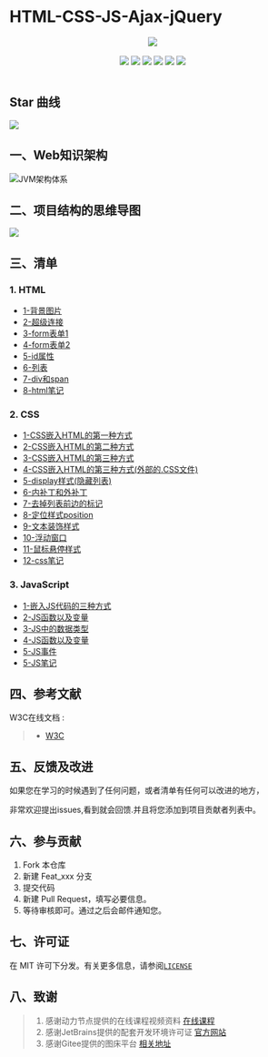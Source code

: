 # HTML-CSS-JS-Ajax-jQuery
<center>
<img src="https://gitee.com/YunboCheng/imageBad/raw/master/image/template.png" >
</center>
<br>
<div align="center">
    <img src="https://img.shields.io/badge/HTML-知识体系-pink">
    <img src="https://img.shields.io/badge/CSS-页面渲染-pink">
    <img src="https://img.shields.io/badge/JavaScript-动态页面-pink">
    <img src="https://img.shields.io/badge/Ajax-局部刷新-pink">
    <img src="https://img.shields.io/badge/jQuery-简化开发-pink">

  <img src="https://visitor-badge.glitch.me/badge?page_id=YunboCheng4379.HTML-CSS-JS-Ajax-jQuery" >
<br>
<br>
</div>

## Star 曲线
![](https://starchart.cc/YunboCheng4379/HTML-CSS-JS-Ajax-jQuery.svg)

## 一、Web知识架构

![JVM架构体系](https://gitee.com/YunboCheng/imageBad/raw/master/image/20210705174607.png)

## 二、项目结构的思维导图

![](https://gitee.com/YunboCheng/imageBad/raw/master/image/20210709191018.png)

## 三、清单

### 1. HTML

-	[1-背景图片](https://github.com/YunboCheng4379/HTML-CSS-JS-Ajax-jQuery/tree/main/src/html/%E8%83%8C%E6%99%AF%E5%9B%BE%E7%89%87)
-	[2-超级连接](https://github.com/YunboCheng4379/HTML-CSS-JS-Ajax-jQuery/tree/main/src/html/%E8%B6%85%E7%BA%A7%E8%BF%9E%E6%8E%A5href)
-	[3-form表单1](https://github.com/YunboCheng4379/HTML-CSS-JS-Ajax-jQuery/tree/main/src/html/form%E8%A1%A8%E5%8D%951)
-	[4-form表单2](https://github.com/YunboCheng4379/HTML-CSS-JS-Ajax-jQuery/tree/main/src/html/form%E8%A1%A8%E5%8D%952)
-	[5-id属性](https://github.com/YunboCheng4379/HTML-CSS-JS-Ajax-jQuery/tree/main/src/html/id%E5%B1%9E%E6%80%A7)
-	[6-列表](https://github.com/YunboCheng4379/HTML-CSS-JS-Ajax-jQuery/tree/main/src/html/%E5%88%97%E8%A1%A8)
-	[7-div和span](https://github.com/YunboCheng4379/HTML-CSS-JS-Ajax-jQuery/tree/main/src/html/divAndspan)
-	[8-html笔记](https://github.com/YunboCheng4379/HTML-CSS-JS-Ajax-jQuery/blob/main/src/html/html%E7%AC%94%E8%AE%B0.md)

### 2. CSS

-	[1-CSS嵌入HTML的第一种方式](https://github.com/YunboCheng4379/HTML-CSS-JS-Ajax-jQuery/blob/main/src/css/CSS%E5%B5%8C%E5%85%A5HTML%E7%9A%84%E4%B8%89%E7%A7%8D%E6%96%B9%E5%BC%8F/HTML%E4%B8%AD%E5%B5%8C%E5%85%A5CSS%E6%A0%B7%E5%BC%8F%E7%9A%84%E7%AC%AC%E4%B8%80%E7%A7%8D%E6%96%B9%E5%BC%8F.html)
-	[2-CSS嵌入HTML的第二种方式](https://github.com/YunboCheng4379/HTML-CSS-JS-Ajax-jQuery/blob/main/src/css/CSS%E5%B5%8C%E5%85%A5HTML%E7%9A%84%E4%B8%89%E7%A7%8D%E6%96%B9%E5%BC%8F/HTML%E4%B8%AD%E5%B5%8C%E5%85%A5CSS%E6%A0%B7%E5%BC%8F%E7%9A%84%E7%AC%AC%E4%BA%8C%E7%A7%8D%E6%96%B9%E5%BC%8F.html)
-	[3-CSS嵌入HTML的第三种方式](https://github.com/YunboCheng4379/HTML-CSS-JS-Ajax-jQuery/blob/main/src/css/CSS%E5%B5%8C%E5%85%A5HTML%E7%9A%84%E4%B8%89%E7%A7%8D%E6%96%B9%E5%BC%8F/HTML%E4%B8%AD%E5%B5%8C%E5%85%A5CSS%E6%A0%B7%E5%BC%8F%E7%9A%84%E7%AC%AC%E4%B8%89%E7%A7%8D%E6%96%B9%E5%BC%8F.html)
-	[4-CSS嵌入HTML的第三种方式(外部的.CSS文件)](https://github.com/YunboCheng4379/HTML-CSS-JS-Ajax-jQuery/blob/main/src/css/CSS%E5%B5%8C%E5%85%A5HTML%E7%9A%84%E4%B8%89%E7%A7%8D%E6%96%B9%E5%BC%8F/%E7%AC%AC%E4%B8%89%E7%A7%8D%E5%B5%8C%E5%A5%97%E6%96%B9%E5%BC%8F%E7%9A%84%E5%A4%96%E9%83%A8%E6%A0%B7%E5%BC%8FmyCSS.css)
-	[5-display样式(隐藏列表)](https://github.com/YunboCheng4379/HTML-CSS-JS-Ajax-jQuery/blob/main/src/css/%E5%B8%B8%E8%A7%81%E7%9A%84CSS%E6%A0%B7%E5%BC%8F/display%E6%A0%B7%E5%BC%8F(%E9%9A%90%E8%97%8F%E5%88%97%E8%A1%A8).html)
-	[6-内补丁和外补丁](https://github.com/YunboCheng4379/HTML-CSS-JS-Ajax-jQuery/blob/main/src/css/%E5%B8%B8%E8%A7%81%E7%9A%84CSS%E6%A0%B7%E5%BC%8F/%E5%86%85%E8%A1%A5%E4%B8%81%E5%92%8C%E5%A4%96%E8%A1%A5%E4%B8%81.html)
-	[7-去掉列表前边的标记](https://github.com/YunboCheng4379/HTML-CSS-JS-Ajax-jQuery/blob/main/src/css/%E5%B8%B8%E8%A7%81%E7%9A%84CSS%E6%A0%B7%E5%BC%8F/%E5%8E%BB%E6%8E%89%E5%88%97%E8%A1%A8%E5%89%8D%E8%BE%B9%E7%9A%84%E6%A0%87%E8%AE%B0.html)
-	[8-定位样式position](https://github.com/YunboCheng4379/HTML-CSS-JS-Ajax-jQuery/blob/main/src/css/%E5%B8%B8%E8%A7%81%E7%9A%84CSS%E6%A0%B7%E5%BC%8F/%E5%AE%9A%E4%BD%8D%E6%A0%B7%E5%BC%8Fposition.html)
-	[9-文本装饰样式](https://github.com/YunboCheng4379/HTML-CSS-JS-Ajax-jQuery/blob/main/src/css/%E5%B8%B8%E8%A7%81%E7%9A%84CSS%E6%A0%B7%E5%BC%8F/%E6%96%87%E6%9C%AC%E8%A3%85%E9%A5%B0%E6%A0%B7%E5%BC%8F.html)
-	[10-浮动窗口](https://github.com/YunboCheng4379/HTML-CSS-JS-Ajax-jQuery/blob/main/src/css/%E5%B8%B8%E8%A7%81%E7%9A%84CSS%E6%A0%B7%E5%BC%8F/%E6%B5%AE%E5%8A%A8%E7%AA%97%E5%8F%A3.html)
-	[11-鼠标悬停样式](https://github.com/YunboCheng4379/HTML-CSS-JS-Ajax-jQuery/blob/main/src/css/%E5%B8%B8%E8%A7%81%E7%9A%84CSS%E6%A0%B7%E5%BC%8F/%E9%BC%A0%E6%A0%87%E6%82%AC%E5%81%9C%E6%A0%B7%E5%BC%8F.html)
-	[12-css笔记](https://github.com/YunboCheng4379/HTML-CSS-JS-Ajax-jQuery/blob/main/src/css/css%E7%AC%94%E8%AE%B0.md)

### 3. JavaScript

-	[1-嵌入JS代码的三种方式](https://github.com/YunboCheng4379/HTML-CSS-JS-Ajax-jQuery/tree/main/src/JavaScript/%E5%B5%8C%E5%85%A5JS%E4%BB%A3%E7%A0%81%E7%9A%84%E4%B8%89%E7%A7%8D%E6%96%B9%E5%BC%8F)
-	[2-JS函数以及变量](https://github.com/YunboCheng4379/HTML-CSS-JS-Ajax-jQuery/tree/main/src/JavaScript/JS%E5%87%BD%E6%95%B0%E4%BB%A5%E5%8F%8A%E5%8F%98%E9%87%8F)
-	[3-JS中的数据类型](https://github.com/YunboCheng4379/HTML-CSS-JS-Ajax-jQuery/tree/main/src/JavaScript/%E6%95%B0%E6%8D%AE%E7%B1%BB%E5%9E%8B)
-	[4-JS函数以及变量](https://github.com/YunboCheng4379/HTML-CSS-JS-Ajax-jQuery/tree/main/src/JavaScript/JS%E5%87%BD%E6%95%B0%E4%BB%A5%E5%8F%8A%E5%8F%98%E9%87%8F)
-	[5-JS事件](https://github.com/YunboCheng4379/HTML-CSS-JS-Ajax-jQuery/tree/main/src/JavaScript/JS%E4%BA%8B%E4%BB%B6)
-	[5-JS笔记](https://github.com/YunboCheng4379/HTML-CSS-JS-Ajax-jQuery/blob/main/src/JavaScript/js%E4%BB%8B%E7%BB%8D.md)


## 四、参考文献

W3C在线文档 :
> - [W3C](https://www.w3school.com.cn/vbscript/index.asp)

## 五、反馈及改进

如果您在学习的时候遇到了任何问题，或者清单有任何可以改进的地方，

非常欢迎提出issues,看到就会回馈.并且将您添加到项目贡献者列表中。

## 六、参与贡献

1. Fork 本仓库
2. 新建 Feat_xxx 分支
3. 提交代码
4. 新建 Pull Request，填写必要信息。
5. 等待审核即可。通过之后会邮件通知您。

## 七、许可证

在 MIT 许可下分发。有关更多信息，请参阅[`LICENSE`](https://github.com/YunboCheng4379/HTML-CSS-JS-Ajax-jQuery/blob/main/LICENSE)

## 八、致谢

>  1. 感谢动力节点提供的在线课程视频资料 [在线课程](https://www.bilibili.com/video/BV1gK411P7RQ)
>  2. 感谢JetBrains提供的配套开发环境许可证 [官方网站](https://www.jetbrains.com/)
>  3. 感谢Gitee提供的图床平台 [相关地址](https://gitee.com/YunboCheng/imageBad)


